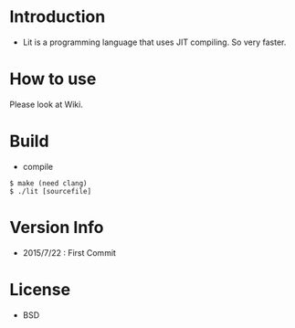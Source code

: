 # Introduction
- Lit is a programming language that uses JIT compiling.
So very faster.

# How to use
Please look at Wiki.

# Build

- compile 

```
$ make (need clang)
$ ./lit [sourcefile]
```

# Version Info
- 2015/7/22 : First Commit

# License
- BSD
